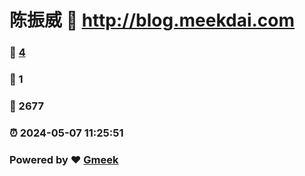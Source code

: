# 陈振威 :link: http://blog.meekdai.com 
### :page_facing_up: [4](http://blog.meekdai.com/tag.html) 
### :speech_balloon: 1 
### :hibiscus: 2677 
### :alarm_clock: 2024-05-07 11:25:51 
### Powered by :heart: [Gmeek](https://github.com/Meekdai/Gmeek)

